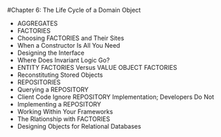 #Chapter 6: The Life Cycle of a Domain Object

- AGGREGATES
- FACTORIES
- Choosing FACTORIES and Their Sites
- When a Constructor Is All You Need
- Designing the Interface
- Where Does Invariant Logic Go?
- ENTITY FACTORIES Versus VALUE OBJECT FACTORIES
- Reconstituting Stored Objects
- REPOSITORIES
- Querying a REPOSITORY
- Client Code Ignore REPOSITORY Implementation; Developers Do Not
- Implementing a REPOSITORY
- Working Within Your Frameworks
- The Rlationship with FACTORIES
- Designing Objects for Relational Databases
